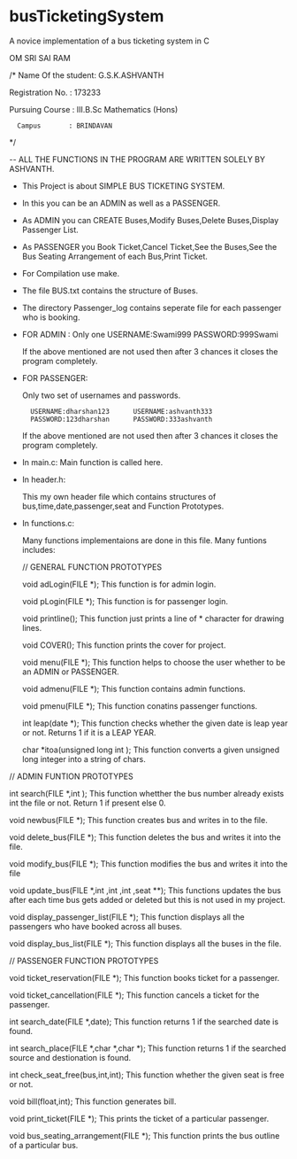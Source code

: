 # busTicketingSystem
A novice implementation of a bus ticketing system in C

OM SRI SAI RAM

/*
   Name Of the student: G.S.K.ASHVANTH

 Registration No.  : 173233

 Pursuing Course   : III.B.Sc Mathematics (Hons)

      Campus       : BRINDAVAN
*/

-- ALL THE FUNCTIONS IN THE PROGRAM ARE WRITTEN SOLELY BY ASHVANTH.



* This Project is about SIMPLE BUS TICKETING SYSTEM.

* In this you can be an ADMIN as well as a PASSENGER.

* As ADMIN you can CREATE Buses,Modify Buses,Delete Buses,Display Passenger List.

* As PASSENGER you Book Ticket,Cancel Ticket,See the Buses,See the Bus Seating Arrangement of each Bus,Print Ticket.

* For Compilation use make.

* The file BUS.txt contains the structure of Buses.

* The directory Passenger_log contains seperate file for each passenger who is booking.

* FOR ADMIN :
   Only one USERNAME:Swami999
   	    PASSWORD:999Swami

  If the above mentioned are not used then after 3 chances it closes the program completely.

* FOR PASSENGER:
 
  Only two set of usernames and passwords.

 	    USERNAME:dharshan123      USERNAME:ashvanth333
	    PASSWORD:123dharshan      PASSWORD:333ashvanth


  If the above mentioned are not used then after 3 chances it closes the program completely.

* In main.c:
     Main function is called here.

* In header.h:

  This my own header file which contains structures of bus,time,date,passenger,seat and Function Prototypes.

* In functions.c:

  Many functions implementaions are done in this file.
  Many funtions includes:

  // GENERAL FUNCTION PROTOTYPES

  void adLogin(FILE *);
  This function is for admin login.

  void pLogin(FILE *);
  This function is for passenger login.

  void printline();
  This function just prints a line of * character for drawing lines.

  void COVER();
  This function prints the cover for project.

  void menu(FILE *);
  This function helps to choose the user whether to be an ADMIN or PASSENGER.

  void admenu(FILE *);
  This function contains admin functions.

  void pmenu(FILE *);
  This function conatins passenger functions.

  int leap(date *);
  This function checks whether the given date is leap year or not.
  Returns 1 if it is a LEAP YEAR.

  char *itoa(unsigned long int );
  This function converts a given unsigned long integer into a string of chars.


// ADMIN FUNTION PROTOTYPES

  int search(FILE *,int );
  This function whetther the bus number already exists int the file or not.
  Return 1 if present else 0.

  void newbus(FILE *);
  This function creates bus and writes in to the file.

  void delete_bus(FILE *);
  This function deletes the bus and writes it into the file.

  void modify_bus(FILE *);
  This function modifies the bus and writes it into the file

  void update_bus(FILE *,int ,int ,int ,seat **);
  This functions updates the bus after each time bus gets added or deleted but this is not used in 
  my project.

  void display_passenger_list(FILE *);
  This function displays all the passengers who have booked across all buses.

  void display_bus_list(FILE *);
  This function displays all the buses in the file.

// PASSENGER FUNCTION PROTOTYPES

  void ticket_reservation(FILE *);
  This function books ticket for a passenger.

  void ticket_cancellation(FILE *);
  This function cancels a ticket for the passenger.

  int search_date(FILE *,date);
  This function returns 1 if the searched date is found.

  int search_place(FILE *,char *,char *);
  This function returns 1 if the searched source and destionation is found.

  int check_seat_free(bus,int,int);
  This function whether the given seat is free or not.

  void bill(float,int);
  This function generates bill.

  void print_ticket(FILE *);
  This prints the ticket of a particular passenger.

  void bus_seating_arrangement(FILE *);
  This function prints the bus outline of a particular bus.






